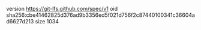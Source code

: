 version https://git-lfs.github.com/spec/v1
oid sha256:cbe41462825d376ad9b3356ed5f021d756f2c87440100341c36604ad6627d213
size 1034
